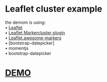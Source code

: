 # Leaflet cluster example
the demom is using: <br/>
&bull;&#32;	[Leaflet](https://github.com/Leaflet/Leaflet)<br/>
&bull;&#32;	[Leaflet Markercluster plugin](https://github.com/Leaflet/Leaflet.markercluster)<br/>
&bull;&#32;	[Leaflet.awesome-markers](https://github.com/lvoogdt/Leaflet.awesome-markers)<br/>
&bull;&#32;	[bootstrap-datepicker]<br/>
&bull;&#32;	momentjs <br/>
&bull;&#32;	bootstrap-datepicker <br/>


# [DEMO](http://kenkaohy.github.io/leaflet.markerckuster_demo/)
